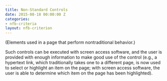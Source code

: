 ```yaml
---
title: Non-Standard Controls
date: 2015-08-18 00:00:00 Z
categories:
- nfb-criteria
layout: nfb-criterion
---
```


(Elements used in a page that perform nontraditional behavior.)

­Such controls can be executed with screen access software, and the user is provided with enough information to make good use of the control (e.g., a hypertext link, which traditionally takes one to a different page, is now used to select or highlight an item on the page; with screen access software, the user is able to determine which item on the page has been highlighted).